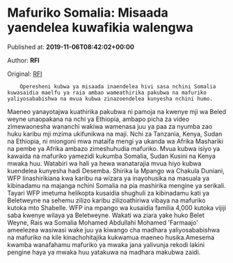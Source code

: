 
# Mafuriko Somalia: Misaada yaendelea kuwafikia walengwa

Published at: **2019-11-06T08:42:02+00:00**

Author: **RFI**

Original: [RFI](http://sw.rfi.fr/afrika/20191106-mafuriko-somalia-misaada-yaendelea-kuwafikia-walengwa)


        Operesheni kubwa ya misaada inaendelea hivi sasa nchini Somalia kuwasaidia maelfu ya raia ambao wameathirika pakubwa na mafuriko yaliyosababishwa na mvua kubwa zinazoendelea kunyesha nchini humo.
      
Maeneo yanayotajwa kuathirika pakubwa ni pamoja na kwenye mji wa Beled weyne unaopakana na nchi ya Ethiopia, ambapo picha za video zimewaonesha wananchi wakiwa wamenasa juu ya paa za nyumba zao huku karibu mji mzima ukifunikwa na maji.
Nchi za Tanzania, Kenya, Sudan na Ethiopia, ni miongoni mwa mataifa mengi ya ukanda wa Afrika Mashariki na pembe ya Afrika ambazo zimeshuhudia mafuriko.
Mvua kubwa isiyo ya kawaida na mafuriko yamezidi kukumba Somalia, Sudan Kusini na Kenya mwaka huu. Watabiri wa hali ya hewa wanatarajia mvua hiyo kubwa kuendelea kunyesha hadi Desemba.
Shirika la Mpango wa Chakula Duniani, WFP linashirikiana kwa karibu na wizara ya inayohusika na masuala ya kibinadamu na majanga nchini Somalia na pia mashirika mengine ya serikali.
Tayari WFP imetuma helikopta kusaidia shughuli za kibinadamu kati ya Beletweyne na sehemu zilizo karibu zilizoathiriwa vibaya na mafuriko kutoka mto Shabelle.
WFP ina mpango wa kusaidia familia 4,000 kutoka vijiji saba kwenye wilaya ya Beletweyne.
Wakati wa ziara yake huko Belet Weyne, Rais wa Somalia Mohamed Abdullahi Mohamed 'Farmaajo' ameelezea wasiwasi wake juu ya kiwango cha madhara yaliyosababishwa na mafuriko na kile kinachohitajika kukwamua maeneo husika.Amesema kwamba wanafahamu mafuriko ya mwaka jana yalivunja rekodi lakini pengine haya ya mwaka huu yatakuwa na madhara makubwa zaidi.
